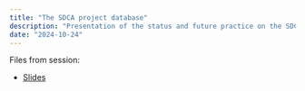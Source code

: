 ```yaml
---
title: "The SDCA project database"
description: "Presentation of the status and future practice on the SDCA project database"
date: "2024-10-24"
---
```



Files from session:

- [Slides](slides.pdf)
